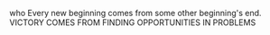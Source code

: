 
who
Every new beginning comes from some other beginning's end.
VICTORY COMES FROM FINDING OPPORTUNITIES IN PROBLEMS
